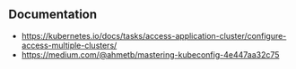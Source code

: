 ## Documentation

- https://kubernetes.io/docs/tasks/access-application-cluster/configure-access-multiple-clusters/
- https://medium.com/@ahmetb/mastering-kubeconfig-4e447aa32c75
